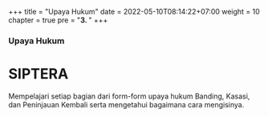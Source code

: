 +++
title = "Upaya Hukum"
date = 2022-05-10T08:14:22+07:00
weight = 10
chapter = true
pre = "<b>3. </b>"
+++

### Upaya Hukum

# SIPTERA

Mempelajari setiap bagian dari form-form upaya hukum Banding, Kasasi, dan Peninjauan Kembali serta mengetahui bagaimana cara mengisinya.